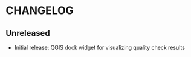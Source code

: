 # CHANGELOG

## Unreleased

- Initial release: QGIS dock widget for visualizing quality check results
